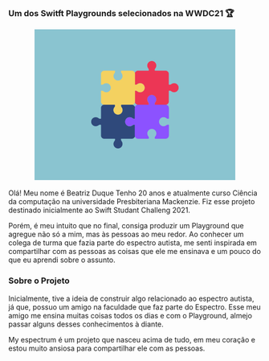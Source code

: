 
### Um dos Switft Playgrounds selecionados na WWDC21 🏆 


<p align="center">
  <img src="https://github.com/biaduque/myEspectrum/blob/main/Scenes/Identidade%20visual/cover.png">
</p>


Olá! Meu nome é Beatriz Duque
Tenho 20 anos e atualmente curso Ciência da computação na universidade Presbiteriana Mackenzie.
Fiz esse projeto destinado inicialmente ao Swift Studant Challeng 2021.

Porém, é meu intuito que no final, consiga produzir um Playground que agregue não só a mim, mas às pessoas ao meu redor. 
Ao conhecer um colega de turma que fazia parte do espectro autista, me senti inspirada em compartilhar com as pessoas as coisas que ele me ensinava e um pouco do que eu aprendi sobre o assunto.

### Sobre o Projeto

Inicialmente, tive a ideia de construir algo relacionado ao espectro autista, já que, possuo um amigo na faculdade que faz parte do Espectro. Esse meu amigo me ensina muitas coisas todos os dias e com o Playground, almejo passar alguns desses conhecimentos à diante. 

My espectrum é um projeto que nasceu acima de tudo, em meu coração e estou muito ansiosa para compartilhar ele com as pessoas.

